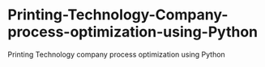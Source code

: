 # Printing-Technology-Company-process-optimization-using-Python
Printing Technology company process optimization using Python
